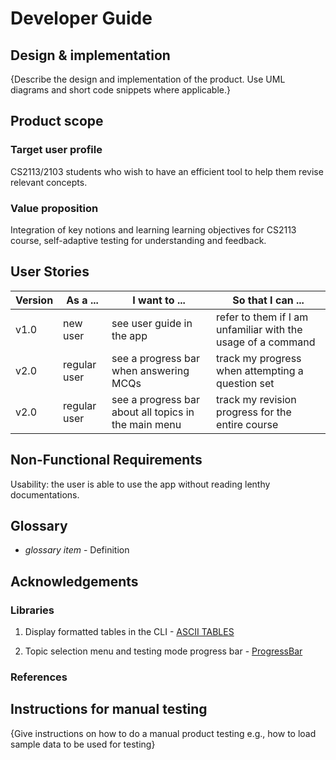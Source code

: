 # Developer Guide

## Design & implementation

{Describe the design and implementation of the product. Use UML diagrams and short code snippets where applicable.}

## Product scope

### Target user profile

CS2113/2103 students who wish to have an efficient tool to help them revise relevant concepts.

### Value proposition

Integration of key notions and learning learning objectives for CS2113 course, self-adaptive testing for understanding and feedback.

## User Stories

| Version | As a ...     | I want to ...                                        | So that I can ...                                            |
| ------- | ------------ | ---------------------------------------------------- | ------------------------------------------------------------ |
| v1.0    | new user     | see user guide in the app                            | refer to them if I am unfamiliar with the usage of a command |
| v2.0    | regular user | see a progress bar when answering MCQs               | track my progress when attempting a question set             |
| v2.0    | regular user | see a progress bar about all topics in the main menu | track my revision progress for the entire course             |

## Non-Functional Requirements

Usability: the user is able to use the app without reading lenthy documentations.

## Glossary

- _glossary item_ - Definition

## Acknowledgements

### Libraries

1. Display formatted tables in the CLI - [ASCII TABLES](https://bethecoder.com/applications/products/asciiTable.action)

2. Topic selection menu and testing mode progress bar - [ProgressBar](https://github.com/ctongfei/progressbar)

### References

## Instructions for manual testing

{Give instructions on how to do a manual product testing e.g., how to load sample data to be used for testing}
